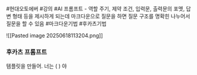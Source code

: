 #현대오토에버 #강의 #AI
프롬프트 - 역할 주기, 제약 조건, 입력문, 출력문의 포멧, 답변 형태 등을 제시하게 되는데 마크다운으로 질문을 하면 질문 구조를 명확힌 나누어서 질문을 할 수 있음 #마크다운기법 #후카츠기법


![[Pasted image 20250618113204.png]]
### 후카츠 프롬프트
템플릿을 만들어. 너는 ( ) 야